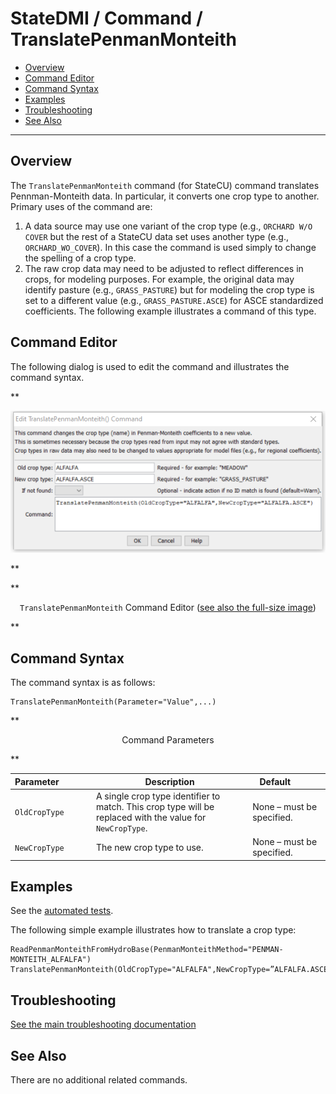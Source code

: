 # StateDMI / Command / TranslatePenmanMonteith #

* [Overview](#overview)
* [Command Editor](#command-editor)
* [Command Syntax](#command-syntax)
* [Examples](#examples)
* [Troubleshooting](#troubleshooting)
* [See Also](#see-also)

-------------------------

## Overview ##

The `TranslatePenmanMonteith` command (for StateCU)
command translates Pennman-Monteith data.  In particular, it converts one crop type to another.  Primary uses of the command are:

1. A data source may use one variant of the crop type (e.g., `ORCHARD W/O COVER`
but the rest of a StateCU data set uses another type (e.g., `ORCHARD_WO_COVER`).
In this case the command is used simply to change the spelling of a crop type.
2. The raw crop data may need to be adjusted to reflect differences in crops, for modeling purposes.
For example, the original data may identify pasture (e.g., `GRASS_PASTURE`) but for modeling the crop
type is set to a different value (e.g., `GRASS_PASTURE.ASCE`) for ASCE standardized coefficients.
The following example illustrates a command of this type.

## Command Editor ##

The following dialog is used to edit the command and illustrates the command syntax.

**<p style="text-align: center;">
![TranslatePenmanMonteith command editor](TranslatePenmanMonteith.png)
</p>**

**<p style="text-align: center;">
`TranslatePenmanMonteith` Command Editor (<a href="../TranslatePenmanMonteith.png">see also the full-size image</a>)
</p>**

## Command Syntax ##

The command syntax is as follows:

```text
TranslatePenmanMonteith(Parameter="Value",...)
```
**<p style="text-align: center;">
Command Parameters
</p>**

| **Parameter**&nbsp;&nbsp;&nbsp;&nbsp;&nbsp;&nbsp;&nbsp;&nbsp;&nbsp;&nbsp;&nbsp;&nbsp; | **Description** | **Default**&nbsp;&nbsp;&nbsp;&nbsp;&nbsp;&nbsp;&nbsp;&nbsp;&nbsp;&nbsp; |
| --------------|-----------------|----------------- |
| `OldCropType` | A single crop type identifier to match.  This crop type will be replaced with the value for `NewCropType`. | None – must be specified. |
| `NewCropType` | The new crop type to use. | None – must be specified. |

## Examples ##

See the [automated tests](https://github.com/OpenCDSS/cdss-app-statedmi-test/tree/master/test/regression/commands/TranslatePenmanMonteith).

The following simple example illustrates how to translate a crop type:

```
ReadPenmanMonteithFromHydroBase(PenmanMonteithMethod="PENMAN-MONTEITH_ALFALFA")
TranslatePenmanMonteith(OldCropType="ALFALFA",NewCropType=”ALFALFA.ASCE")
```

## Troubleshooting ##

[See the main troubleshooting documentation](../../troubleshooting/troubleshooting.md)

## See Also ##

There are no additional related commands.